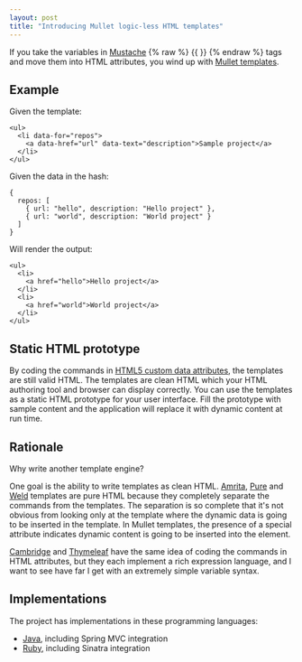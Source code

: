 ```yaml
---
layout: post
title: "Introducing Mullet logic-less HTML templates"
---
```


If you take the variables in [Mustache](http://mustache.github.com/)
{% raw %} {{ }} {% endraw %}
tags and move them into HTML attributes, you wind up with
[Mullet templates](http://pukkaone.github.com/mullet/).


## Example

Given the template:

    <ul>
      <li data-for="repos">
        <a data-href="url" data-text="description">Sample project</a>
      </li>
    </ul>

Given the data in the hash:

    {
      repos: [
        { url: "hello", description: "Hello project" },
        { url: "world", description: "World project" }
      ]
    }

Will render the output:

    <ul>
      <li>
        <a href="hello">Hello project</a>
      </li>
      <li>
        <a href="world">World project</a>
      </li>
    </ul>


## Static HTML prototype

By coding the commands in
[HTML5 custom data attributes](http://www.w3.org/TR/html5/elements.html#embedding-custom-non-visible-data-with-the-data-attributes),
the templates are still valid HTML.  The templates are clean HTML which your
HTML authoring tool and browser can display correctly.  You can use the
templates as a static HTML prototype for your user interface.  Fill the
prototype with sample content and the application will replace it with dynamic
content at run time.


## Rationale

Why write another template engine?

One goal is the ability to write templates as clean HTML.
[Amrita](http://amrita.sourceforge.jp/),
[Pure](http://beebole.com/pure/) and
[Weld](https://github.com/hij1nx/weld)
templates are pure HTML because they completely separate the commands from the
templates.  The separation is so complete that it's not obvious from looking
only at the template where the dynamic data is going to be inserted in the
template.  In Mullet templates, the presence of a special attribute indicates
dynamic content is going to be inserted into the element.

[Cambridge](http://code.google.com/p/cambridge/) and
[Thymeleaf](http://www.thymeleaf.org/) have the same idea of coding the
commands in HTML attributes, but they each implement a rich expression language,
and I want to see have far I get with an extremely simple variable syntax.


## Implementations

The project has implementations in these programming languages:

  * [Java](http://pukkaone.github.com/mullet/java.html), including Spring MVC
    integration
  * [Ruby](http://pukkaone.github.com/mullet/ruby.html), including Sinatra
    integration
